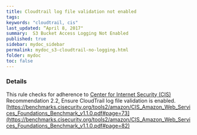 ```yaml
---
title: Cloudtrail log file validation not enabled
tags:
keywords: "cloudtrail, cis"
last_updated: “April 8, 2017"
summary:  S3 Bucket Access Logging Not Enabled
published: true
sidebar: mydoc_sidebar
permalink: mydoc_s3-cloudtrail-no-logging.html
folder: mydoc
toc: false
---
```


### Details  
This rule checks for adherence to [Center for Internet Security (CIS)](https://www.cisecurity.org/) Recommendation 2.2, Ensure CloudTrail log file validation is enabled. [https://benchmarks.cisecurity.org/tools2/amazon/CIS_Amazon_Web_Services_Foundations_Benchmark_v1.1.0.pdf#page=73](https://benchmarks.cisecurity.org/tools2/amazon/CIS_Amazon_Web_Services_Foundations_Benchmark_v1.1.0.pdf#page=82) 
